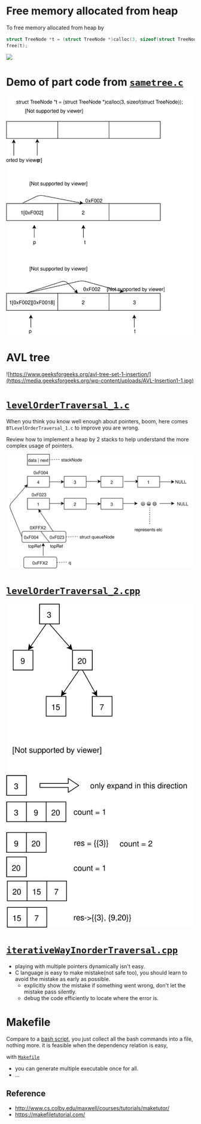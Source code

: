 # Free memory allocated from heap
To free memory allocated from heap by 
```c
struct TreeNode *t = (struct TreeNode *)calloc(3, sizeof(struct TreeNode));
free(t);
```

![](https://www.geeksforgeeks.org/wp-content/uploads/Free-function-in-c.png)

# Demo of part code from [`sametree.c`](sametree.c)
![](TreeNode.svg)

# AVL tree
![https://www.geeksforgeeks.org/avl-tree-set-1-insertion/](https://media.geeksforgeeks.org/wp-content/uploads/AVL-Insertion1-1.jpg)


# [`levelOrderTraversal_1.c`](levelOrderTraversal_1.c)
When you think you know well enough about pointers, boom, here comes `BTLevelOrderTraversal_1.c` to improve you are wrong.

Review how to implement a heap by 2 stacks to help understand the more complex usage of pointers.

![](../../figures/implementAHeap.svg)

# [`levelOrderTraversal_2.cpp`](levelOrderTraversal_2.cpp)
![](../../figures/levelOrderTraversal.svg)

# [`iterativeWayInorderTraversal.cpp`](iterativeWayInorderTraversal.cpp)
* playing with multiple pointers dynamically isn't easy.
* C language is easy to make mistake(not safe too), you should learn to avoid the mistake as early as possible. 
  * explicitly show the mistake if something went wrong, don't let the mistake pass silently.
  * debug the code efficiently to locate where the error is.

# Makefile
Compare to a [bash script](generateABST.sh), you just collect all the bash commands into a file, nothing more. it is feasible when the dependency relation is easy,

with [`Makefile`](Makefile)
* you can generate multiple executable once for all.
* ...

## Reference
* http://www.cs.colby.edu/maxwell/courses/tutorials/maketutor/
* https://makefiletutorial.com/
